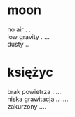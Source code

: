 # moon

no air . .  
low gravity . ...  
dusty ..  

# księżyc

brak powietrza . ...  
niska grawitacja .. ....  
zakurzony ....  